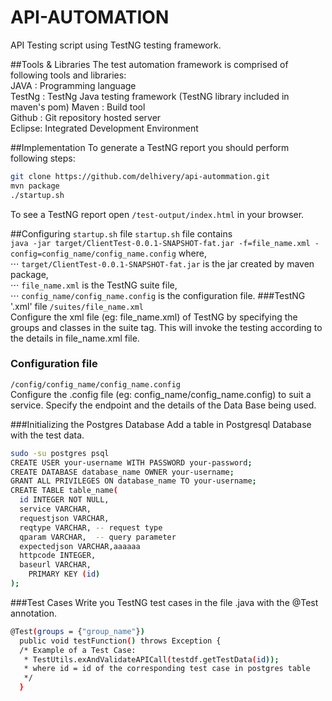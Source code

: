 API-AUTOMATION
==============

API Testing script using TestNG testing framework.

##Tools & Libraries
The test automation framework is comprised of following tools and libraries: <br />
JAVA   : Programming language  
TestNg : TestNg Java testing framework (TestNG library included in maven's pom)
Maven  : Build tool <br />
Github : Git repository hosted server  
Eclipse: Integrated Development Environment 

##Implementation
To generate a TestNG report you should perform following steps:
```bash
git clone https://github.com/delhivery/api-autommation.git
mvn package
./startup.sh
```
To see a TestNG report open `/test-output/index.html` in your browser.

##Configuring `startup.sh` file
`startup.sh` file contains <br />
`java -jar target/ClientTest-0.0.1-SNAPSHOT-fat.jar -f=file_name.xml -config=config_name/config_name.config` where, <br />
⋅⋅⋅ `target/ClientTest-0.0.1-SNAPSHOT-fat.jar` is the jar created by maven package,<br />
⋅⋅⋅ `file_name.xml` is the TestNG suite file,<br />
⋅⋅⋅ `config_name/config_name.config` is the configuration file.
###TestNG '.xml' file
`/suites/file_name.xml` <br />
Configure the xml file (eg: file_name.xml) of TestNG by specifying the groups and classes in the suite tag. This will invoke the testing according to the details in file_name.xml file.

### Configuration file 
`/config/config_name/config_name.config` <br />
Configure the .config file (eg: config_name/config_name.config) to suit a service. Specify the endpoint and the details of the Data Base being used.

###Initializing the Postgres Database
Add a table in Postgresql Database with the test data.
```bash
sudo -su postgres psql
CREATE USER your-username WITH PASSWORD your-password;
CREATE DATABASE database_name OWNER your-username;
GRANT ALL PRIVILEGES ON database_name TO your-username;
CREATE TABLE table_name(
  id INTEGER NOT NULL,
  service VARCHAR,
  requestjson VARCHAR,
  reqtype VARCHAR, -- request type
  qparam VARCHAR,  -- query parameter
  expectedjson VARCHAR,aaaaaa
  httpcode INTEGER,
  baseurl VARCHAR,
    PRIMARY KEY (id)
);
```

###Test Cases
Write you TestNG test cases in the file .java with the @Test annotation.
```bash
@Test(groups = {"group_name"})
  public void testFunction() throws Exception {
  /* Example of a Test Case:
   * TestUtils.exAndValidateAPICall(testdf.getTestData(id));
   * where id = id of the corresponding test case in postgres table
   */
  }
```

